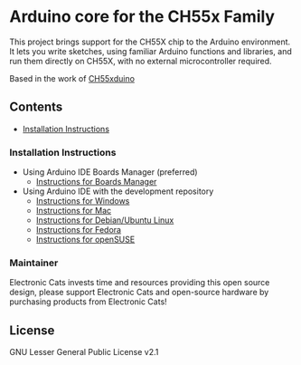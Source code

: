 # Arduino core for the CH55x Family

This project brings support for the CH55X chip to the Arduino environment. It lets you write sketches, using familiar Arduino functions and libraries, and run them directly on CH55X, with no external microcontroller required.

Based in the work of [CH55xduino](https://github.com/DeqingSun/ch55xduino)

## Contents
- [Installation Instructions](#installation-instructions)


### Installation Instructions
- Using Arduino IDE Boards Manager (preferred)
  + [Instructions for Boards Manager](docs/arduino-ide/boards_manager.md)
- Using Arduino IDE with the development repository
  + [Instructions for Windows](docs/arduino-ide/windows.md)
  + [Instructions for Mac](docs/arduino-ide/mac.md)
  + [Instructions for Debian/Ubuntu Linux](docs/arduino-ide/debian_ubuntu.md)
  + [Instructions for Fedora](docs/arduino-ide/fedora.md)
  + [Instructions for openSUSE](docs/arduino-ide/opensuse.md)
  
### Maintainer

Electronic Cats invests time and resources providing this open source design, please support Electronic Cats and open-source hardware by purchasing products from Electronic Cats!

## License

GNU Lesser General Public License v2.1



